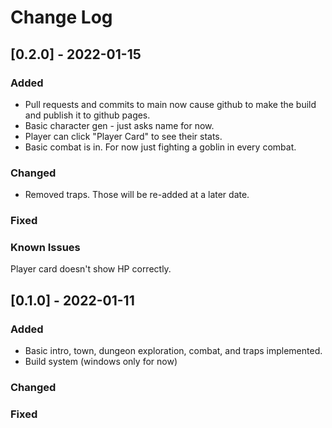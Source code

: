 # Change Log

## [0.2.0] - 2022-01-15

### Added
- Pull requests and commits to main now cause github to make the build and publish it to github pages.
- Basic character gen - just asks name for now.
- Player can click "Player Card" to see their stats.
- Basic combat is in. For now just fighting a goblin in every combat.

### Changed
- Removed traps. Those will be re-added at a later date.

### Fixed

### Known Issues
Player card doesn't show HP correctly.


## [0.1.0] - 2022-01-11

### Added
- Basic intro, town, dungeon exploration, combat, and traps implemented.
- Build system (windows only for now)

### Changed

### Fixed
